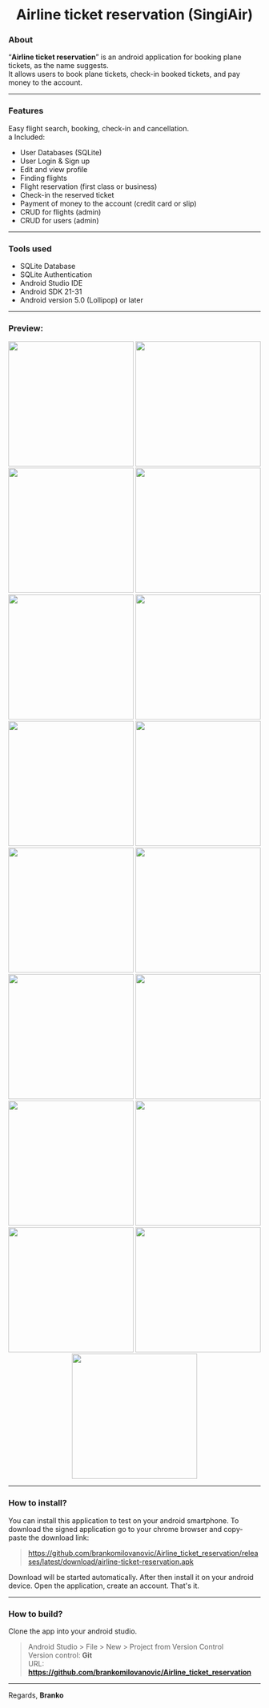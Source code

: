 <h1 align="center">Airline ticket reservation (SingiAir)</h1>

### About
“**Airline ticket reservation**” is an android application for booking plane tickets, as the name suggests.
<br>
It allows users to book plane tickets, check-in booked tickets, and pay money to the account.
<br><hr>
### Features
Easy flight search, booking, check-in and cancellation.
<br>a
Included:
- User Databases (SQLite)
- User Login & Sign up
- Edit and view profile
- Finding flights
- Flight reservation (first class or business)
- Check-in the reserved ticket
- Payment of money to the account (credit card or slip)
- CRUD for flights (admin)
- CRUD for users (admin)
<hr>

### Tools used
- SQLite Database
- SQLite Authentication
- Android Studio IDE
- Android SDK 21-31
- Android version 5.0 (Lollipop) or later
<hr>

### Preview:
<p align="center">
<img src="https://user-images.githubusercontent.com/87083680/193268594-196c6002-1865-4712-b630-d4a65947d1cb.jpg" width="250">
<img src="https://user-images.githubusercontent.com/87083680/193268581-d1ef00d9-2ae8-4c10-b4b7-78206bfecda5.jpg" width="250">
<img src="https://user-images.githubusercontent.com/87083680/193268593-1b1b55ad-41dd-4bbe-9a7d-73b092580688.jpg" width="250">
<img src="https://user-images.githubusercontent.com/87083680/193268587-3e0f3bc4-c647-49b2-92e3-858f7585715a.jpg" width="250">
<img src="https://user-images.githubusercontent.com/87083680/193269212-b4da9842-a809-474f-99eb-5fbd23d02098.jpg" width="250">
<img src="https://user-images.githubusercontent.com/87083680/193603159-cdf600a1-eb80-4725-95d7-b0d4d03d71bc.jpg" width="250">
<img src="https://user-images.githubusercontent.com/87083680/193268597-d73dda82-01e2-4c52-b24c-e4a018fdd790.jpg" width="250">
<img src="https://user-images.githubusercontent.com/87083680/193268601-f0ff03ed-8c56-4aa4-89f6-7352420c7a31.jpg" width="250">
<img src="https://user-images.githubusercontent.com/87083680/193267609-de4aa911-369e-4cf4-bc69-dd5c6d34bda4.jpg" width="250">
<img src="https://user-images.githubusercontent.com/87083680/193267613-7481eede-d50c-4d5d-9b49-8943392461b0.jpg" width="250">
<img src="https://user-images.githubusercontent.com/87083680/193267612-c43bcec3-d809-4e92-9f5e-747a62a65842.jpg" width="250">
<img src="https://user-images.githubusercontent.com/87083680/193267608-186b3b77-3553-4543-985e-fa6ccf8aadd8.jpg" width="250">
<img src="https://user-images.githubusercontent.com/87083680/193267598-662aed9f-5fcf-432e-ae7c-efbc54afe2c7.jpg" width="250">
<img src="https://user-images.githubusercontent.com/87083680/193267614-0ee3a5f1-aee1-4498-863e-c5682efcd031.jpg" width="250">
<img src="https://user-images.githubusercontent.com/87083680/193267616-226c6a07-6740-42bf-8271-718c01d38f4c.jpg" width="250">
<img src="https://user-images.githubusercontent.com/87083680/193267607-1c2096f3-0880-4164-b9e1-72d80449b12f.jpg" width="250">
<img src="https://user-images.githubusercontent.com/87083680/193603409-6ccc3d2c-29c7-4260-95a3-8ea9f87443a1.jpg" width="250"></p>

<hr>

### How to install?
You can install this application to test on your android smartphone. To download the signed application go to your chrome browser and copy-paste the download link:
> https://github.com/brankomilovanovic/Airline_ticket_reservation/releases/latest/download/airline-ticket-reservation.apk

Download will be started automatically. After then install it on your android device. Open the application, create an account. That's it.
<br>
<hr>

### How to build?
Clone the app into your android studio.
<br>
> Android Studio > File > New > Project from Version Control<br>
Version control: **Git**<br>
URL: **https://github.com/brankomilovanovic/Airline_ticket_reservation**

<hr>

Regards, **Branko**
